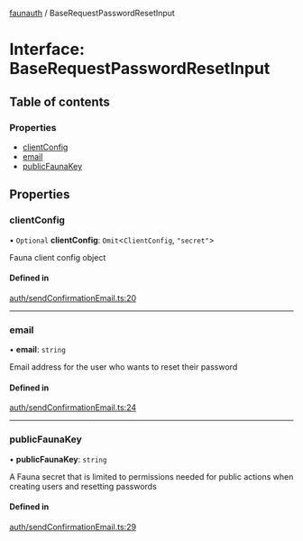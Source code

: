 [faunauth](../index.md) / BaseRequestPasswordResetInput

# Interface: BaseRequestPasswordResetInput

## Table of contents

### Properties

- [clientConfig](BaseRequestPasswordResetInput.md#clientconfig)
- [email](BaseRequestPasswordResetInput.md#email)
- [publicFaunaKey](BaseRequestPasswordResetInput.md#publicfaunakey)

## Properties

### clientConfig

• `Optional` **clientConfig**: `Omit`<`ClientConfig`, ``"secret"``\>

Fauna client config object

#### Defined in

[auth/sendConfirmationEmail.ts:20](https://github.com/alexnitta/faunauth/blob/b462f3a/src/auth/sendConfirmationEmail.ts#L20)

___

### email

• **email**: `string`

Email address for the user who wants to reset their password

#### Defined in

[auth/sendConfirmationEmail.ts:24](https://github.com/alexnitta/faunauth/blob/b462f3a/src/auth/sendConfirmationEmail.ts#L24)

___

### publicFaunaKey

• **publicFaunaKey**: `string`

A Fauna secret that is limited to permissions needed for public actions when creating users
and resetting passwords

#### Defined in

[auth/sendConfirmationEmail.ts:29](https://github.com/alexnitta/faunauth/blob/b462f3a/src/auth/sendConfirmationEmail.ts#L29)
